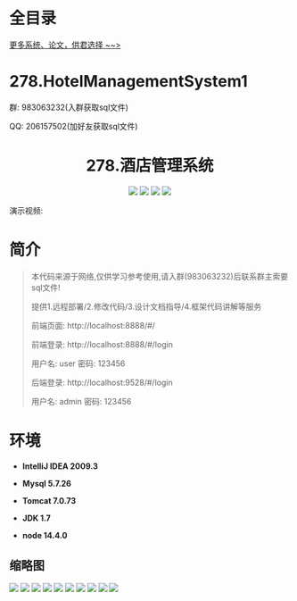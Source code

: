 # 全目录

[更多系统、论文，供君选择 ~~>](https://www.bitwise.net.cn)

# 278.HotelManagementSystem1

<p>群: 983063232(入群获取sql文件)</p>
<p>QQ: 206157502(加好友获取sql文件)</p>

<p><h1 align="center">278.酒店管理系统</h1></p>


<p align="center">
	<img src="https://img.shields.io/badge/jdk-1.7-orange.svg"/>
    <img src="https://img.shields.io/badge/springboot-3.x-lightgrey.svg"/>
    <img src="https://img.shields.io/badge/vue-3.x-blue.svg"/>
    <img src="https://img.shields.io/badge/mybatis-5.x-yellow.svg"/>
</p>

演示视频: []()

# 简介


> 本代码来源于网络,仅供学习参考使用,请入群(983063232)后联系群主索要sql文件!
>
> 提供1.远程部署/2.修改代码/3.设计文档指导/4.框架代码讲解等服务
>
> 前端页面: http://localhost:8888/#/
> 
> 前端登录: http://localhost:8888/#/login
> 
> 用户名: user  密码: 123456
>
> 后端登录: http://localhost:9528/#/login
>
> 用户名: admin  密码: 123456
>




# 环境

- <b>IntelliJ IDEA 2009.3</b>

- <b>Mysql 5.7.26</b>

- <b>Tomcat 7.0.73</b>

- <b>JDK 1.7</b>

- <b>node 14.4.0</b>




## 缩略图

![](https://bitwise.oss-cn-heyuan.aliyuncs.com/2024/9/10/f7ad42f0-bda0-433c-a2f7-773d358895bb.png)
![](https://bitwise.oss-cn-heyuan.aliyuncs.com/2024/9/10/e088d140-f0e8-4807-99ab-17152e7f7755.png)
![](https://bitwise.oss-cn-heyuan.aliyuncs.com/2024/9/10/fd5f363c-7512-470b-929f-d38e831feaea.png)
![](https://bitwise.oss-cn-heyuan.aliyuncs.com/2024/9/10/e53ecbd3-f52c-49f1-8c5a-d5357e137830.png)
![](https://bitwise.oss-cn-heyuan.aliyuncs.com/2024/9/10/87f1f097-f7b6-4f6a-be52-3e3fe592936e.png)
![](https://bitwise.oss-cn-heyuan.aliyuncs.com/2024/9/10/52dbae8c-a2be-4433-aa3b-1048e7da7046.png)
![](https://bitwise.oss-cn-heyuan.aliyuncs.com/2024/9/10/6b9d4f4b-c1b6-443d-9944-e5462acc68ac.png)
![](https://bitwise.oss-cn-heyuan.aliyuncs.com/2024/9/10/08623e6d-6a7c-4fc1-b8a5-0cb02e68eadf.png)
![](https://bitwise.oss-cn-heyuan.aliyuncs.com/2024/9/10/b60d95d4-7847-4283-a13c-d5dc02b049b8.png)
![](https://bitwise.oss-cn-heyuan.aliyuncs.com/2024/9/10/cb05f9d0-8a81-4f98-b646-5f5431825200.png)





